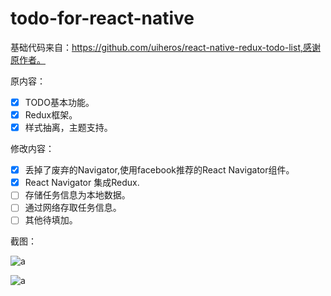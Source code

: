 # todo-for-react-native
基础代码来自：https://github.com/uiheros/react-native-redux-todo-list,感谢原作者。

原内容：
* [X] TODO基本功能。
* [X] Redux框架。
* [X] 样式抽离，主题支持。

修改内容：
* [X] 丢掉了废弃的Navigator,使用facebook推荐的React Navigator组件。
* [X] React Navigator 集成Redux.
* [ ] 存储任务信息为本地数据。
* [ ] 通过网络存取任务信息。
* [ ] 其他待填加。

截图：

![a](https://github.com/live106/todo-for-react-native/blob/master/snapshots/tasks.png)

![a](https://github.com/live106/todo-for-react-native/blob/master/snapshots/create.png)
